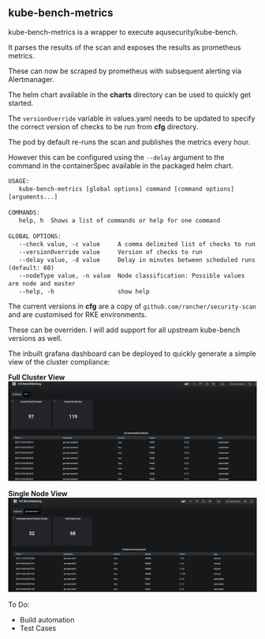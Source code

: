 ## kube-bench-metrics

kube-bench-metrics is a wrapper to execute aqusecurity/kube-bench.

It parses the results of the scan and exposes the results as prometheus metrics.

These can now be scraped by prometheus with subsequent alerting via Alertmanager.

The helm chart available in the **charts** directory can be used to quickly get started.

The `versionOverride` variable in values.yaml needs to be updated to specify the correct
version of checks to be run from **cfg** directory.

The pod by default re-runs the scan and publishes the metrics every hour.

However this can be configured using the ``--delay`` argument to the command in the containerSpec available in the packaged helm chart.

```
USAGE:
   kube-bench-metrics [global options] command [command options] [arguments...]

COMMANDS:
   help, h  Shows a list of commands or help for one command

GLOBAL OPTIONS:
   --check value, -c value     A comma delimited list of checks to run
   --versionOverride value     Version of checks to run
   --delay value, -d value     Delay in minutes between scheduled runs (default: 60)
   --nodeType value, -n value  Node classification: Possible values are node and master
   --help, -h                  show help
```

The current versions in **cfg** are a copy of ```github.com/rancher/security-scan``` and are customised for RKE environments.

These can be overriden. I will add support for all upstream kube-bench versions as well.

The inbuilt grafana dashboard can be deployed to quickly generate a simple view of the cluster compliance:

**Full Cluster View**
![](images/cluster.png)

**Single Node View**
![](images/singlenode.png)

To Do:
* Build automation
* Test Cases

